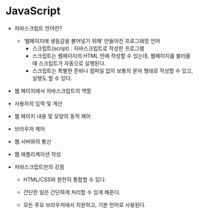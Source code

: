 # JavaScript

- 자바스크립트 언어란?
  - ‘웹페이지에 생동감을 불어넣기 위해’ 만들어진 프로그래밍 언어
    - 스크립트(script) : 자바스크립트로 작성한 프로그램 
    - 스크립트는 웹페이지의 HTML 안에 작성할 수 있는데, 웹페이지를 불러올 때 스크립트가 자동으로 실행된다.
    - 스크립트는 특별한 준비나 컴파일 없이 보통의 문자 형태로 작성할 수 있고, 실행도 할 수 있다.

-  웹 페이지에서 자바스크립트의 역할

  - 사용자의 입력 및 계산
  - 웹 페이지 내용 및 모양의 동적 제어
  - 브라우저 제어
  - 웹 서버와의 통신
  - 웹 애플리케이션 작성

- 자바스크립트만의 강점

  - HTML/CSS와 완전히 통합할 수 있다.

  - 간단한 일은 간단하게 처리할 수 있게 해준다.

  - 모든 주요 브라우저에서 지원하고, 기본 언어로 사용된다.

    